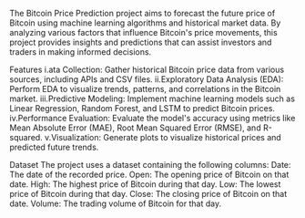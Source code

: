 The Bitcoin Price Prediction project aims to forecast the future price of Bitcoin using machine learning algorithms and historical market data. By analyzing various factors that influence Bitcoin's price movements, this project provides insights and predictions that can assist investors and traders in making informed decisions.

Features
i.ata Collection: Gather historical Bitcoin price data from various sources, including APIs and CSV files.
ii.Exploratory Data Analysis (EDA): Perform EDA to visualize trends, patterns, and correlations in the Bitcoin market.
iii.Predictive Modeling: Implement machine learning models such as Linear Regression, Random Forest, and LSTM to predict Bitcoin prices.
iv.Performance Evaluation: Evaluate the model's accuracy using metrics like Mean Absolute Error (MAE), Root Mean Squared Error (RMSE), and R-squared.
v.Visualization: Generate plots to visualize historical prices and predicted future trends.

Dataset
The project uses a dataset containing the following columns:
Date: The date of the recorded price.
Open: The opening price of Bitcoin on that date.
High: The highest price of Bitcoin during that day.
Low: The lowest price of Bitcoin during that day.
Close: The closing price of Bitcoin on that date.
Volume: The trading volume of Bitcoin for that day.
